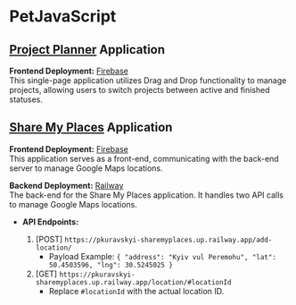 # PetJavaScript

## [Project Planner](projectPlanner) Application

**Frontend Deployment:** [Firebase](https://petjs-projectplanner-c0592.web.app/)  
This single-page application utilizes Drag and Drop functionality to manage projects, allowing users to switch projects between active and finished statuses.

## [Share My Places](shareMyPlaces) Application

**Frontend Deployment:** [Firebase](https://petjs-sharemyplaces-61e5d.web.app/)  
This application serves as a front-end, communicating with the back-end server to manage Google Maps locations.

**Backend Deployment:** [Railway](https://pkuravskyi-sharemyplaces.up.railway.app/)  
The back-end for the Share My Places application. It handles two API calls to manage Google Maps locations.

- **API Endpoints:**

  1. [POST] `https://pkuravskyi-sharemyplaces.up.railway.app/add-location/`
     - Payload Example: `{ "address": "Kyiv vul Peremohu", "lat": 50.4503596, "lng": 30.5245025 }`
  2. [GET] `https://pkuravskyi-sharemyplaces.up.railway.app/location/#locationId`
     - Replace `#locationId` with the actual location ID.
